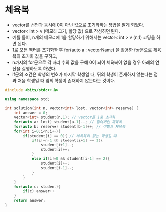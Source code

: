 # 체육복

- vector를 선언과 동시에 0이 아닌 값으로 초기화하는 방법을 알게 되었다.
- vector< int > v (메모리 크기, 할당 값) 으로 작성하면 된다.
- 예를 들어, n개의 메모리에 1을 할당하기 위해서는 vector< int > v (n,1) 코딩을 하면 된다.
- 1로 모든 벡터를 초기화한 후 for(auto a : vectorName) 을 활용한 for문으로 체육복의 초기화 값을 구하고, 
- n까지의 for문으로 각 자리 수의 값을 구해 0이 되어 체육복이 없을 경우 아래의 연산을 실행하도록 하였다.
- if문의 조건은 학생의 번호가 마지막 학생일 때, 뒤의 학생이 존재하지 않는다는 점과 처음 학생일 때 앞의 학생이 존재하지 않는다는 것이다.



```c++
#include <bits/stdc++.h>

using namespace std;

int solution(int n, vector<int> lost, vector<int> reserve) {
    int answer = 0;
    vector<int> student(n,1); // vector를 1로 초기화
    for(auto a: lost) student[a-1]--; // 잃어버린 체육복
    for(auto b: reserve) student[b-1]++; // 여벌의 체육복
    for(int i=0;i<n;i++){
        if(student[i] == 0){ // 체육복이 없는 학생일 때
            if(i!=n-1 && student[i+1] == 2){
                student[i+1]--;
                student[i]++;
            }
            else if(i!=0 && student[i-1] == 2){
                student[i]++;
                student[i-1]--;
            }
        }
    }
    for(auto c: student){
        if(c) answer++;
    }
    return answer;
}
```

